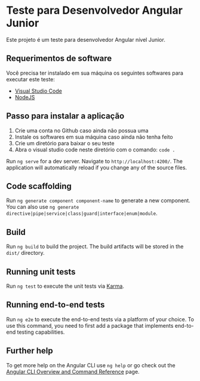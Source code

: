 # Teste para Desenvolvedor Angular Junior

Este projeto é um teste para desenvolvedor Angular nível Junior.

## Requerimentos de software

Você precisa ter instalado em sua máquina os seguintes softwares para executar este teste:

- [Visual Studio Code](https://code.visualstudio.com/)
- [NodeJS](https://nodejs.org/)

## Passo para instalar a aplicação

1. Crie uma conta no Github caso ainda não possua uma
2. Instale os softwares em sua máquina caso ainda não tenha feito
3. Crie um diretório para baixar o seu teste
4. Abra o visual studio code neste diretório com o comando: `code .`


Run `ng serve` for a dev server. Navigate to `http://localhost:4200/`. The application will automatically reload if you change any of the source files.

## Code scaffolding

Run `ng generate component component-name` to generate a new component. You can also use `ng generate directive|pipe|service|class|guard|interface|enum|module`.

## Build

Run `ng build` to build the project. The build artifacts will be stored in the `dist/` directory.

## Running unit tests

Run `ng test` to execute the unit tests via [Karma](https://karma-runner.github.io).

## Running end-to-end tests

Run `ng e2e` to execute the end-to-end tests via a platform of your choice. To use this command, you need to first add a package that implements end-to-end testing capabilities.

## Further help

To get more help on the Angular CLI use `ng help` or go check out the [Angular CLI Overview and Command Reference](https://angular.io/cli) page.
